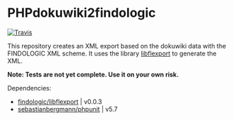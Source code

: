 # PHPdokuwiki2findologic

[![Travis](https://api.travis-ci.org/TheKeymaster/phpdokuwiki2findologic.svg)](https://travis-ci.org/TheKeymaster/phpdokuwiki2findologic)

This repository creates an XML export based on the dokuwiki data with the FINDOLOGIC XML scheme. It uses the library [libflexport](https://github.com/findologic/libflexport) to generate the XML.

**Note: Tests are not yet complete. Use it on your own risk.**

Dependencies:

 * [findologic/libflexport](https://github.com/findologic/libflexport) | v0.0.3
 * [sebastianbergmann/phpunit](https://github.com/sebastianbergmann/phpunit) | v5.7